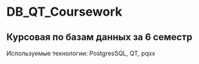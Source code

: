 # DB_QT_Coursework
## Курсовая по базам данных за 6 семестр
Используемые технологии: PostgresSQL, QT, pqxx
